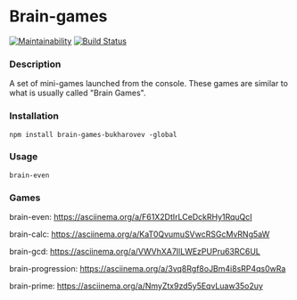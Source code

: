 # Brain-games
[![Maintainability](https://api.codeclimate.com/v1/badges/df4a66e5cca0712c8929/maintainability)](https://codeclimate.com/github/bukharovev/project-lvl1-s454/maintainability)
[![Build Status](https://travis-ci.org/bukharovev/Brain-games.svg?branch=master)](https://travis-ci.org/bukharovev/Brain-games)

### Description
A set of mini-games launched from the console. These games are similar to what is usually called "Brain Games".

### Installation 
```
npm install brain-games-bukharovev -global

```
### Usage 
```
brain-even
```

### Games

brain-even: <https://asciinema.org/a/F61X2DtIrLCeDckRHy1RquQcI>

brain-calc: <https://asciinema.org/a/KaT0QvumuSVwcRSGcMvRNg5aW>

brain-gcd: https://asciinema.org/a/VWVhXA7IlLWEzPUPru63RC6UL

brain-progression: https://asciinema.org/a/3vq8Rgf8oJBm4i8sRP4qs0wRa

brain-prime: https://asciinema.org/a/NmyZtx9zd5y5EqvLuaw35o2uy
